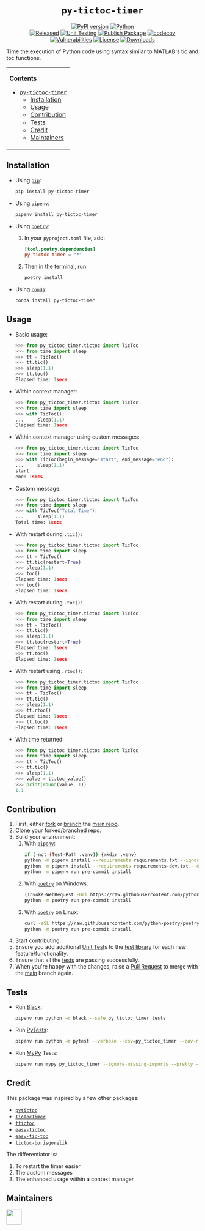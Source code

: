 <div align="center">

# `py-tictoc-timer`

[![PyPI version](https://img.shields.io/pypi/v/py-tictoc-timer?label=version)](https://pypi.org/project/py-tictoc-timer/)
[![Python](https://img.shields.io/pypi/pyversions/py-tictoc-timer.svg?style=plastic&logo=python)](https://pypi.org/project/py-tictoc-timer/)<br>
[![Released](https://img.shields.io/github/release-date/chrimaho/py-tictoc-timer?logo=google-calendar&logoColor=FF7143)](https://pypi.org/project/py-tictoc-timer/#history)
[![Unit Testing](https://img.shields.io/github/workflow/status/chrimaho/py-tictoc-timer/Unit%20Testing/main?label=testing&logo=pytest)](https://github.com/chrimaho/py-tictoc-timer/actions/workflows/unit-tests.yml)
[![Publish Package](https://img.shields.io/github/workflow/status/chrimaho/py-tictoc-timer/Publish%20Package?label=build&logo=poetry)](https://github.com/chrimaho/py-tictoc-timer/actions/workflows/pypi-publish.yml)
[![codecov](https://codecov.io/gh/chrimaho/py-tictoc-timer/branch/main/graph/badge.svg)](https://codecov.io/gh/chrimaho/py-tictoc-timer)<br>
[![Vulnerabilities](https://img.shields.io/snyk/vulnerabilities/github/chrimaho/py-tictoc-timer)](https://github.com/chrimaho/py-tictoc-timer)
[![License](https://img.shields.io/pypi/l/py-tictoc-timer)](https://github.com/chrimaho/py-tictoc-timer/blob/main/LICENSE)
[![Downloads](https://img.shields.io/pypi/dw/py-tictoc-timer)](https://github.com/chrimaho/py-tictoc-timer)
<!-- [![Stability](https://img.shields.io/pypi/status/py-tictoc-timer)](https://img.shields.io/pypi/status/py-tictoc-timer) -->

</div>

Time the execution of Python code using syntax similar to MATLAB's tic and toc functions.

<table>
<td>

**Contents**

- [`py-tictoc-timer`](#py-tictoc-timer)
  - [Installation](#installation)
  - [Usage](#usage)
  - [Contribution](#contribution)
  - [Tests](#tests)
  - [Credit](#credit)
  - [Maintainers](#maintainers)

</td>
</table>

## Installation

- Using [`pip`](https://pypi.org/project/pip):
  ```sh
  pip install py-tictoc-timer
  ```

- Using [`pipenv`](https://github.com/pypa/pipenv):
  ```sh
  pipenv install py-tictoc-timer
  ```

- Using [`poetry`](https://python-poetry.org):
  1. In your `pyproject.toml` file, add:
      ```toml
      [tool.poetry.dependencies]
      py-tictoc-timer = "*"
      ```
  2. Then in the terminal, run:
      ```sh
      poetry install
      ```

- Using [`conda`](https://docs.conda.io):
  ```sh
  conda install py-tictoc-timer
  ```

## Usage

- Basic usage:
  ```python linenums="1"
  >>> from py_tictoc_timer.tictoc import TicToc
  >>> from time import sleep
  >>> tt = TicToc()
  >>> tt.tic()
  >>> sleep(1.1)
  >>> tt.toc()
  Elapsed time: 1secs
  ```

- Within context manager:
  ```python linenums="1"
  >>> from py_tictoc_timer.tictoc import TicToc
  >>> from time import sleep
  >>> with TicToc():
  ...     sleep(1.1)
  Elapsed time: 1secs
  ```

- Within context manager using custom messages:
  ```python linenums="1"
  >>> from py_tictoc_timer.tictoc import TicToc
  >>> from time import sleep
  >>> with TicToc(begin_message="start", end_message="end"):
  ...     sleep(1.1)
  start
  end: 1secs
  ```

- Custom message:
  ```python linenums="1"
  >>> from py_tictoc_timer.tictoc import TicToc
  >>> from time import sleep
  >>> with TicToc("Total Time"):
  ...     sleep(1.1)
  Total time: 1secs
  ```

- With restart during `.tic()`:
  ```python linenums="1"
  >>> from py_tictoc_timer.tictoc import TicToc
  >>> from time import sleep
  >>> tt = TicToc()
  >>> tt.tic(restart=True)
  >>> sleep(1.1)
  >>> toc()
  Elapsed time: 1secs
  >>> toc()
  Elapsed time: 1secs
  ```

- With restart during `.toc()`:
  ```python linenums="1"
  >>> from py_tictoc_timer.tictoc import TicToc
  >>> from time import sleep
  >>> tt = TicToc()
  >>> tt.tic()
  >>> sleep(1.1)
  >>> tt.toc(restart=True)
  Elapsed time: 1secs
  >>> tt.toc()
  Elapsed time: 1secs
  ```

- With restart using `.rtoc()`:
  ```python linenums="1"
  >>> from py_tictoc_timer.tictoc import TicToc
  >>> from time import sleep
  >>> tt = TicToc()
  >>> tt.tic()
  >>> sleep(1.1)
  >>> tt.rtoc()
  Elapsed time: 1secs
  >>> tt.toc()
  Elapsed time: 1secs
  ```

- With time returned:
  ```python linenums="1"
  >>> from py_tictoc_timer.tictoc import TicToc
  >>> from time import sleep
  >>> tt = TicToc()
  >>> tt.tic()
  >>> sleep(1.1)
  >>> value = tt.toc_value()
  >>> print(round(value, 1))
  1.1
  ```

## Contribution
1. First, either [fork](https://docs.github.com/en/get-started/quickstart/fork-a-repo) or [branch](https://docs.github.com/en/pull-requests/collaborating-with-pull-requests/proposing-changes-to-your-work-with-pull-requests/creating-and-deleting-branches-within-your-repository#creating-a-branch) the [main repo](https://github.com/chrimaho/py-tictoc-timer/tree/main).
2. [Clone](https://docs.github.com/en/repositories/creating-and-managing-repositories/cloning-a-repository) your forked/branched repo.
3. Build your environment:
   1. With [`pipenv`](https://github.com/pypa/pipenv):
        ```sh
        if (-not (Test-Path .venv)) {mkdir .venv}
        python -m pipenv install --requirements requirements.txt --ignore-pipfile --skip-lock --no-site-packages
        python -m pipenv install --requirements requirements-dev.txt --dev --ignore-pipfile --skip-lock --no-site-packages
        python -m pipenv run pre-commit install
        ```
   2. With [`poetry`](https://python-poetry.org/) on Windows:
        ```sh
        (Invoke-WebRequest -Uri https://raw.githubusercontent.com/python-poetry/poetry/master/get-poetry.py -UseBasicParsing).Content | python -
        python -m poetry run pre-commit install
        ```
   3. With [`poetry`](https://python-poetry.org/) on Linux:
        ```sh
	    curl -sSL https://raw.githubusercontent.com/python-poetry/poetry/master/install-poetry.py | python -
        python -m poetry run pre-commit install
        ```
4. Start contributing.
5. Ensure you add additional [Unit Test](https://docs.python.org/3/library/unittest.html)s to the [test library](https://github.com/chrimaho/py-tictoc-timer/blob/main/tests/test_tictoc.py) for each new feature/functionality.
6. Ensure that all the [tests](#tests) are passing successfully.
7. When you're happy with the changes, raise a [Pull Request](https://docs.github.com/en/pull-requests/collaborating-with-pull-requests/proposing-changes-to-your-work-with-pull-requests/creating-a-pull-request) to merge with the [main](https://github.com/chrimaho/py-tictoc-timer/tree/main) branch again.

## Tests

- Run [Black](https://black.readthedocs.io/):
  ```sh
  pipenv run python -m black --safe py_tictoc_timer tests
  ```

- Run [PyTests](https://docs.pytest.org):
  ```sh
  pipenv run python -m pytest --verbose --cov=py_tictoc_timer --cov-report=term --cov-report=html:cov-report/html --cov-report=xml:cov-report/xml/cov-report.xml
  ```

- Run [MyPy](http://www.mypy-lang.org) Tests:
  ```sh
  pipenv run mypy py_tictoc_timer --ignore-missing-imports --pretty --install-types --non-interactive
  ```

## Credit

This package was inspired by a few other packages:
- [`pytictoc`](https://pypi.org/project/pytictoc/)
- [`TicTocTimer`](https://pypi.org/project/tictoctimer/)
- [`ttictoc`](https://pypi.org/project/ttictoc/)
- [`easy-tictoc`](https://pypi.org/project/easy-tictoc/)
- [`easy-tic-toc`](https://pypi.org/project/easy-tic-toc/)
- [`tictoc-borisgorelik`](https://pypi.org/project/tictoc-borisgorelik/)

The differentiator is:
1. To restart the timer easier
2. The custom messages
3. The enhanced usage within a context manager

## Maintainers
<a href="https://github.com/chrimaho/py-tictoc-timer/graphs/contributors">
  <img src="https://contributors-img.web.app/image?repo=chrimaho/py-tictoc-timer" width=40/>
</a>
